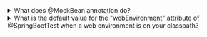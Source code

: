 <details>
  <summary>What does @MockBean annotation do?</summary>
@MockBean creates and injects a Mockito mock into the Application Context
</details>

<details>
  <summary>What is the default value for the "webEnvironment" attribute of @SpringBootTest when a web environment is on your classpath?</summary>
MOCK
</details>
